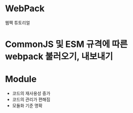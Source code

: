# WebPack
웹팩 튜토리얼

# CommonJS 및 ESM 규격에 따른 webpack 불러오기, 내보내기

# Module

- 코드의 재사용성 중가
- 코드의 관리가 편해짐
- 모듈화 기준 명확